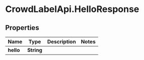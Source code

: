 # CrowdLabelApi.HelloResponse

## Properties

Name | Type | Description | Notes
------------ | ------------- | ------------- | -------------
**hello** | **String** |  | 


